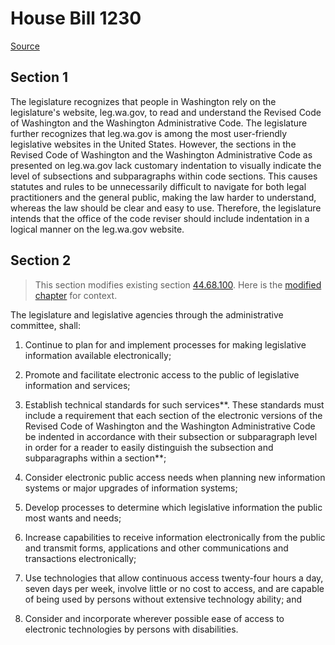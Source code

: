 # House Bill 1230

[Source](http://lawfilesext.leg.wa.gov/biennium/2021-22/Pdf/Bills/House%20Bills/1230.pdf)
## Section 1
The legislature recognizes that people in Washington rely on the legislature's website, leg.wa.gov, to read and understand the Revised Code of Washington and the Washington Administrative Code. The legislature further recognizes that leg.wa.gov is among the most user-friendly legislative websites in the United States. However, the sections in the Revised Code of Washington and the Washington Administrative Code as presented on leg.wa.gov lack customary indentation to visually indicate the level of subsections and subparagraphs within code sections. This causes statutes and rules to be unnecessarily difficult to navigate for both legal practitioners and the general public, making the law harder to understand, whereas the law should be clear and easy to use. Therefore, the legislature intends that the office of the code reviser should include indentation in a logical manner on the leg.wa.gov website.


## Section 2
> This section modifies existing section [44.68.100](/rcw/44_state_government—legislative/44.68_joint_legislative_systems_administrative_committee.md). Here is the [modified chapter](rcw/44_state_government—legislative/44.68_joint_legislative_systems_administrative_committee.md) for context.

The legislature and legislative agencies through the administrative committee, shall:

1. Continue to plan for and implement processes for making legislative information available electronically;

2. Promote and facilitate electronic access to the public of legislative information and services;

3. Establish technical standards for such services**. These standards must include a requirement that each section of the electronic versions of the Revised Code of Washington and the Washington Administrative Code be indented in accordance with their subsection or subparagraph level in order for a reader to easily distinguish the subsection and subparagraphs within a section**;

4. Consider electronic public access needs when planning new information systems or major upgrades of information systems;

5. Develop processes to determine which legislative information the public most wants and needs;

6. Increase capabilities to receive information electronically from the public and transmit forms, applications and other communications and transactions electronically;

7. Use technologies that allow continuous access twenty-four hours a day, seven days per week, involve little or no cost to access, and are capable of being used by persons without extensive technology ability; and

8. Consider and incorporate wherever possible ease of access to electronic technologies by persons with disabilities.

